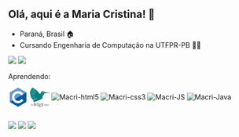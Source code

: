 ## Olá, aqui é a Maria Cristina! 🤗

* Paraná, Brasil 🏠
* Cursando Engenharia de Computação na UTFPR-PB 👩‍🎓

<img src="https://github-readme-stats.vercel.app/api?username=MacriFabiane&theme=midnight-purple&include_all_commits=true&count_private=true" height="150em" />        <img src="https://github-readme-streak-stats.herokuapp.com/?user=MacriFabiane&theme=midnight-purple" height="150em" /> 


Aprendendo:

 <img align="center" alt="Macri-C" height="40" width="40" src="https://raw.githubusercontent.com/devicons/devicon/master/icons/c/c-original.svg">  <img align="center" alt="Macri-LaTeX" height="40" width="40" src="https://raw.githubusercontent.com/github/explore/80688e429a7d4ef2fca1e82350fe8e3517d3494d/topics/latex/latex.png">  <img align="center" alt="Macri-html5" height="40" width="40" src="https://cdn.jsdelivr.net/gh/devicons/devicon/icons/html5/html5-original-wordmark.svg" />  <img  align="center" alt="Macri-css3" height="40" width="40" src="https://cdn.jsdelivr.net/gh/devicons/devicon/icons/css3/css3-original-wordmark.svg" />  <img align="center" alt="Macri-JS" heigth="35" width="35" src="https://cdn.jsdelivr.net/gh/devicons/devicon/icons/javascript/javascript-original.svg"/> <img align="center" alt="Macri-Java" height="40" width="40" src="https://cdn.jsdelivr.net/gh/devicons/devicon/icons/java/java-original.svg" />
          


      
  
   
##
<div> 
<a href="https://instagram.com/macrifabiane" target="_blank"><img src="https://img.shields.io/badge/-Instagram-%23E4405F?style=for-the-badge&logo=instagram&logoColor=white" target="_blank"></a>
<a href = "mailto:mariacristinafabiane@gmail.com"><img src="https://img.shields.io/badge/-Gmail-%23333?style=for-the-badge&logo=gmail&logoColor=white" target="_blank"></a> <a href = "https://www.linkedin.com/in/maria-cristina-fabiane/"><img src="https://img.shields.io/badge/-LinkedIn-%230077B5?style=for-the-badge&logo=linkedin&logoColor=white" target="_blank"></a>


</div>
